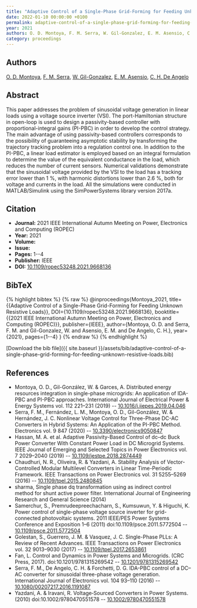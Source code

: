 ```yaml
---
title: "Adaptive Control of a Single-Phase Grid-Forming for Feeding Unknown Resistive Loads"
date: 2022-01-10 00:00:00 +0100
permalink: adaptive-control-of-a-single-phase-grid-forming-for-feeding-unknown-resistive-loads
year: 2021
authors: O. D. Montoya, F. M. Serra, W. Gil-Gonzalez, E. M. Asensio, C. H. De Angelo
category: proceedings
---
```

 
## Authors
[O. D. Montoya](authors/oscar-danilo-montoya), [F. M. Serra](authors/federico-m-serra), [W. Gil-Gonzalez](authors/walter-julian-gil-gonzalez), [E. M. Asensio](authors/e-m-asensio), [C. H. De Angelo](authors/cristian-h-de-angelo)
 
## Abstract
This paper addresses the problem of sinusoidal voltage generation in linear loads using a voltage source inverter (VSI). The port-Hamiltonian structure in open-loop is used to design a passivity-based controller with proportional-integral gains (PI-PBC) in order to develop the control strategy. The main advantage of using passivity-based controllers corresponds to the possibility of guaranteeing asymptotic stability by transforming the trajectory tracking problem into a regulation control one. In addition to the PI-PBC, a linear load estimator is employed based on an integral formulation to determine the value of the equivalent conductance in the load, which reduces the number of current sensors. Numerical validations demonstrate that the sinusoidal voltage provided by the VSI to the load has a tracking error lower than 1 %, with harmonic distortions lower than 2.6 %, both for voltage and currents in the load. All the simulations were conducted in MATLAB/Simulink using the SimPowerSystems library version 2017a.
 
## Citation
- **Journal:** 2021 IEEE International Autumn Meeting on Power, Electronics and Computing (ROPEC)
- **Year:** 2021
- **Volume:** 
- **Issue:** 
- **Pages:** 1--4
- **Publisher:** IEEE
- **DOI:** [10.1109/ropec53248.2021.9668136](https://doi.org/10.1109/ropec53248.2021.9668136)
 
## BibTeX
{% highlight bibtex %}
{% raw %}
@inproceedings{Montoya_2021,
  title={{Adaptive Control of a Single-Phase Grid-Forming for Feeding Unknown Resistive Loads}},
  DOI={10.1109/ropec53248.2021.9668136},
  booktitle={{2021 IEEE International Autumn Meeting on Power, Electronics and Computing (ROPEC)}},
  publisher={IEEE},
  author={Montoya, O. D. and Serra, F. M. and Gil-Gonzalez, W. and Asensio, E. M. and De Angelo, C. H.},
  year={2021},
  pages={1--4}
}
{% endraw %}
{% endhighlight %}
 
[Download the bib file]({{ site.baseurl }}/assets/bib/adaptive-control-of-a-single-phase-grid-forming-for-feeding-unknown-resistive-loads.bib)
 
## References
- Montoya, O. D., Gil-González, W. & Garces, A. Distributed energy resources integration in single-phase microgrids: An application of IDA-PBC and PI-PBC approaches. International Journal of Electrical Power &amp; Energy Systems vol. 112 221–231 (2019) -- [10.1016/j.ijepes.2019.04.046](https://doi.org/10.1016/j.ijepes.2019.04.046)
- Serra, F. M., Fernández, L. M., Montoya, O. D., Gil-González, W. & Hernández, J. C. Nonlinear Voltage Control for Three-Phase DC-AC Converters in Hybrid Systems: An Application of the PI-PBC Method. Electronics vol. 9 847 (2020) -- [10.3390/electronics9050847](https://doi.org/10.3390/electronics9050847)
- Hassan, M. A. et al. Adaptive Passivity-Based Control of dc–dc Buck Power Converter With Constant Power Load in DC Microgrid Systems. IEEE Journal of Emerging and Selected Topics in Power Electronics vol. 7 2029–2040 (2019) -- [10.1109/jestpe.2018.2874449](https://doi.org/10.1109/jestpe.2018.2874449)
- Chaudhuri, N. R., Oliveira, R. & Yazdani, A. Stability Analysis of Vector-Controlled Modular Multilevel Converters in Linear Time-Periodic Framework. IEEE Transactions on Power Electronics vol. 31 5255–5269 (2016) -- [10.1109/tpel.2015.2480845](https://doi.org/10.1109/tpel.2015.2480845)
- sharma, Single phase dq transformation using as indirect control method for shunt active power filter. International Journal of Engineering Research and General Science (2014)
- Samerchur, S., Premrudeepreechacharn, S., Kumsuwun, Y. & Higuchi, K. Power control of single-phase voltage source inverter for grid-connected photovoltaic systems. 2011 IEEE/PES Power Systems Conference and Exposition 1–6 (2011) doi:10.1109/psce.2011.5772504 -- [10.1109/psce.2011.5772504](https://doi.org/10.1109/psce.2011.5772504)
- Golestan, S., Guerrero, J. M. & Vasquez, J. C. Single-Phase PLLs: A Review of Recent Advances. IEEE Transactions on Power Electronics vol. 32 9013–9030 (2017) -- [10.1109/tpel.2017.2653861](https://doi.org/10.1109/tpel.2017.2653861)
- Fan, L. Control and Dynamics in Power Systems and Microgrids. (CRC Press, 2017). doi:10.1201/9781315269542 -- [10.1201/9781315269542](https://doi.org/10.1201/9781315269542)
- Serra, F. M., De Angelo, C. H. & Forchetti, D. G. IDA-PBC control of a DC–AC converter for sinusoidal three-phase voltage generation. International Journal of Electronics vol. 104 93–110 (2016) -- [10.1080/00207217.2016.1191087](https://doi.org/10.1080/00207217.2016.1191087)
- Yazdani, A. & Iravani, R. Voltage‐Sourced Converters in Power Systems. (2010) doi:10.1002/9780470551578 -- [10.1002/9780470551578](https://doi.org/10.1002/9780470551578)

